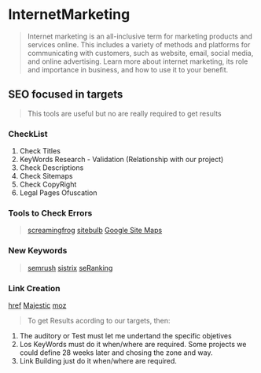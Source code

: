 # InternetMarketing
>Internet marketing is an all-inclusive term for marketing products and services online. This includes a variety of methods and platforms for communicating with customers, such as website, email, social media, and online advertising.  Learn more about internet marketing, its role and importance in business, and how to use it to your benefit.
## SEO focused in targets
> This tools are useful but no are really required to get results
### CheckList
1. Check Titles
2. KeyWords Research - Validation (Relationship with our project)
3. Check Descriptions
4. Check Sitemaps
5. Check CopyRight
6. Legal Pages Ofuscation
### Tools to Check Errors
>[screamingfrog](https://www.screamingfrog.co.uk/seo-spider/)
>[sitebulb](https://sitebulb.com/)
>[Google Site Maps](https://www.xml-sitemaps.com/)
### New Keywords
>[semrush](https://www.semrush.com/analytics/keywordoverview/?db=us)
>[sistrix](https://www.sistrix.com/)
>[seRanking](https://seranking.com/)
### Link Creation
[href](https://ahrefs.com/)
[Majestic](https://majestic.com/)
[moz](https://moz.com/link-explorer) 
> To get Results acording to our targets, then:
1. The auditory or Test must let me undertand the specific objetives 
2. Los KeyWords must do it when/where are required. Some projects we could define 28 weeks later and chosing the zone and way.
3. Link Building just do it when/where are required. 
